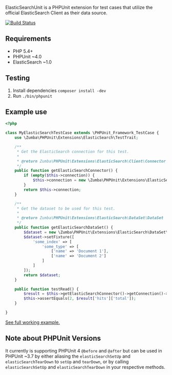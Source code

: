 ElasticSearchUnit is a PHPUnit extension for test cases that utilize the official ElasticSearch Client as their data source.

[![Build Status](https://travis-ci.org/zumba/elasticsearchunit.svg?branch=v1.0)](https://travis-ci.org/zumba/elasticsearchunit)

## Requirements

* PHP 5.4+
* PHPUnit ~4.0
* ElasticSearch ~1.0

## Testing

1. Install dependencies `composer install -dev`
1. Run `./bin/phpunit`

## Example use

```php
<?php

class MyElasticSearchTestCase extends \PHPUnit_Framework_TestCase {
	use \Zumba\PHPUnit\Extensions\ElasticSearch\TestTrait;

	/**
	 * Get the ElasticSearch connection for this test.
	 *
	 * @return Zumba\PHPUnit\Extensions\ElasticSearch\Client\Connector
	 */
	public function getElasticSearchConnector() {
		if (empty($this->connection)) {
			$this->connection = new \Zumba\PHPUnit\Extensions\ElasticSearch\Client\Connector(new \Elasticsearch\Client());
		}
		return $this->connection;
	}

	/**
	 * Get the dataset to be used for this test.
	 *
	 * @return Zumba\PHPUnit\Extensions\ElasticSearch\DataSet\DataSet
	 */
	public function getElasticSearchDataSet() {
		$dataset = new \Zumba\PHPUnit\Extensions\ElasticSearch\DataSet\DataSet($this->getElasticSearchConnector());
		$dataset->setFixture([
			'some_index' => [
				'some_type' => [
					['name' => 'Document 1'],
					['name' => 'Document 2']
				]
			]
		]);
		return $dataset;
	}

	public function testRead() {
		$result = $this->getElasticSearchConnector()->getConnection()->search(['index' => 'some_index']);
		$this->assertEquals(2, $result['hits']['total']);
	}

}
```

[See full working example.](https://github.com/zumba/elasticsearchunit/blob/master/examples/PizzaTraitTest.php)

## Note about PHPUnit Versions

It currently is supporting PHPUnit 4 `@before` and `@after` but can be used in PHPUnit ~3.7 by either aliasing the `elasticSearchSetUp` and `elasticSearchTearDown` to `setUp` and `tearDown`, or by calling `elasticSearchSetUp` and `elasticSearchTearDown` in your respective methods.

